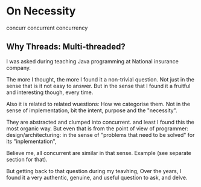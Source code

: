 # On Necessity 

concurr
concurrent
concurrency

## Why Threads: Multi-threaded?
I was asked during teaching Java programming at National insurance company.

The more I thought, the more I found it a non-trivial question.
Not just in the sense that is it not easy to answer.
But in the sense that I found it a fruitful and interesting though, every time.

Also it is related to related wuestions:
How we categorise them.
Not in the sense of implementation,
bit the intent, purpose and the "necessity".

They are abstracted and clumped into concurrent. and least I found this the most organic way.
But even that is from the point of view of programmer: design/architecturing:
in the sense of "problems that need to be solved" for its "inplementation",

Believe me, all concurrent are similar in that sense.
Example (see separate section for that).

But getting back to that question during my teavhing,
Over the years, I found it a very authentic, genuine, and useful question to ask, and delve.
